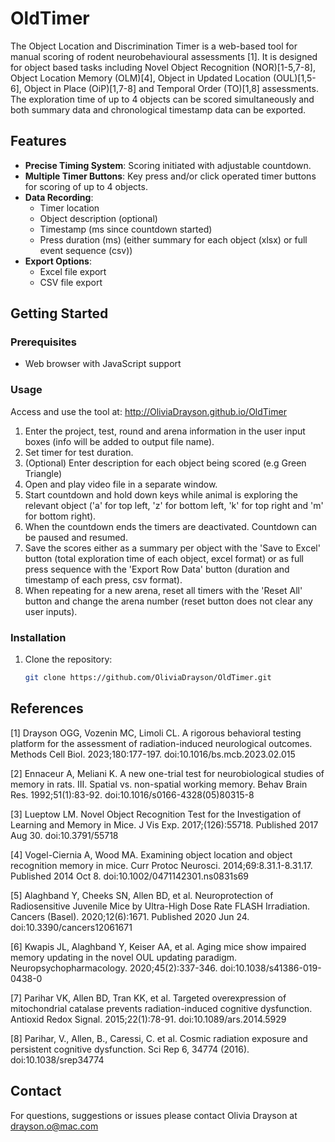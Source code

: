 # OldTimer
The Object Location and Discrimination Timer is a web-based tool for manual scoring of rodent neurobehavioural assessments [1]. It is designed for object based tasks including Novel Object Recognition (NOR)[1-5,7-8], Object Location Memory (OLM)[4], Object in Updated Location (OUL)[1,5-6], Object in Place (OiP)[1,7-8] and Temporal Order (TO)[1,8] assessments. The exploration time of up to 4 objects can be scored simultaneously and both summary data and chronological timestamp data can be exported. 

## Features
- **Precise Timing System**: Scoring initiated with adjustable countdown. 
- **Multiple Timer Buttons**: Key press and/or click operated timer buttons for scoring of up to 4 objects.
- **Data Recording**: 
  - Timer location
  - Object description (optional)
  - Timestamp (ms since countdown started)
  - Press duration (ms) (either summary for each object (xlsx) or full event sequence (csv))
- **Export Options**: 
  - Excel file export
  - CSV file export

## Getting Started

### Prerequisites
- Web browser with JavaScript support

### Usage
Access and use the tool at: http://OliviaDrayson.github.io/OldTimer 

1. Enter the project, test, round and arena information in the user input boxes (info will be added to output file name).
2. Set timer for test duration.
3. (Optional) Enter description for each object being scored (e.g Green Triangle) 
4. Open and play video file in a separate window.
5. Start countdown and hold down keys while animal is exploring the relevant object ('a' for top left, 'z' for bottom left, 'k' for top right and 'm' for bottom right).
6. When the countdown ends the timers are deactivated. Countdown can be paused and resumed.
7. Save the scores either as a summary per object with the 'Save to Excel' button (total exploration time of each object, excel format) or as full press sequence with the 'Export Row Data' button (duration and timestamp of each press, csv format).
8. When repeating for a new arena, reset all timers with the 'Reset All' button and change the arena number (reset button does not clear any user inputs). 

### Installation
1. Clone the repository:
   ```bash
   git clone https://github.com/OliviaDrayson/OldTimer.git

## References
[1] Drayson OGG, Vozenin MC, Limoli CL. A rigorous behavioral testing platform for the assessment of radiation-induced neurological outcomes. Methods Cell Biol. 2023;180:177-197. doi:10.1016/bs.mcb.2023.02.015

[2] Ennaceur A, Meliani K. A new one-trial test for neurobiological studies of memory in rats. III. Spatial vs. non-spatial working memory. Behav Brain Res. 1992;51(1):83-92. doi:10.1016/s0166-4328(05)80315-8

[3] Lueptow LM. Novel Object Recognition Test for the Investigation of Learning and Memory in Mice. J Vis Exp. 2017;(126):55718. Published 2017 Aug 30. doi:10.3791/55718

[4] Vogel-Ciernia A, Wood MA. Examining object location and object recognition memory in mice. Curr Protoc Neurosci. 2014;69:8.31.1-8.31.17. Published 2014 Oct 8. doi:10.1002/0471142301.ns0831s69

[5] Alaghband Y, Cheeks SN, Allen BD, et al. Neuroprotection of Radiosensitive Juvenile Mice by Ultra-High Dose Rate FLASH Irradiation. Cancers (Basel). 2020;12(6):1671. Published 2020 Jun 24. doi:10.3390/cancers12061671

[6] Kwapis JL, Alaghband Y, Keiser AA, et al. Aging mice show impaired memory updating in the novel OUL updating paradigm. Neuropsychopharmacology. 2020;45(2):337-346. doi:10.1038/s41386-019-0438-0

[7] Parihar VK, Allen BD, Tran KK, et al. Targeted overexpression of mitochondrial catalase prevents radiation-induced cognitive dysfunction. Antioxid Redox Signal. 2015;22(1):78-91. doi:10.1089/ars.2014.5929

[8] Parihar, V., Allen, B., Caressi, C. et al. Cosmic radiation exposure and persistent cognitive dysfunction. Sci Rep 6, 34774 (2016). doi:10.1038/srep34774

## Contact
For questions, suggestions or issues please contact Olivia Drayson at drayson.o@mac.com
